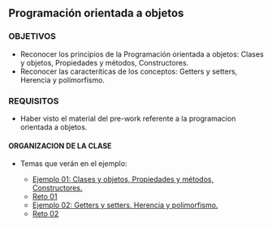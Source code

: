 ## Programación orientada a objetos

### OBJETIVOS 

- Reconocer los principios de la Programación orientada a objetos: Clases y objetos, Propiedades y métodos, Constructores. 
- Reconocer las caracteríticas de los conceptos: Getters y setters, Herencia y polimorfismo.

### REQUISITOS

- Haber visto el material del pre-work referente a la programacion orientada a objetos.

#### ORGANIZACION DE LA CLASE 

- Temas que verán en el ejemplo:

	- [Ejemplo 01: Clases y objetos, Propiedades y métodos, Constructores.](Ejemplo-01)
	- [Reto 01](Reto-01)
	- [Ejemplo 02: Getters y setters, Herencia y polimorfismo.](Ejemplo-02)
	- [Reto 02](Reto-02)

